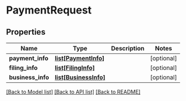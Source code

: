 # PaymentRequest

## Properties
Name | Type | Description | Notes
------------ | ------------- | ------------- | -------------
**payment_info** | [**list[PaymentInfo]**](PaymentInfo.md) |  | [optional] 
**filing_info** | [**list[FilingInfo]**](FilingInfo.md) |  | [optional] 
**business_info** | [**list[BusinessInfo]**](BusinessInfo.md) |  | [optional] 

[[Back to Model list]](../README.md#documentation-for-models) [[Back to API list]](../README.md#documentation-for-api-endpoints) [[Back to README]](../README.md)


